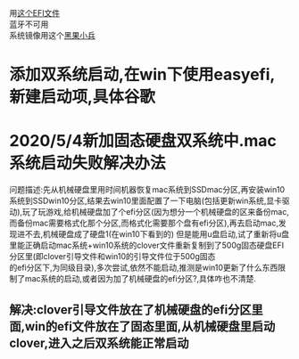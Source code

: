 用[这个EFI文件](https://github.com/chengziqaq/mac/blob/master/clover/CLOVER10.15.4%E7%B3%BB%E7%BB%9F%E7%94%A8%E7%9A%84.zip)  
蓝牙不可用  
系统镜像用这个[黑果小兵](https://blog.daliansky.net/macOS-Catalina-10.15.4-19E266-Release-version-with-Clover-5107-original-image-Double-EFI-Version-UEFI-and-MBR.html)
# 添加双系统启动,在win下使用easyefi,新建启动项,具体谷歌
# 2020/5/4新加固态硬盘双系统中.mac系统启动失败解决办法
问题描述:先从机械硬盘里用时间机器恢复mac系统到SSDmac分区,再安装win10系统到SSDwin10分区,结果去win10里面配置了一下电脑(包括更新win系统,显卡驱动),玩了玩游戏,给机械硬盘加了个efi分区(因为想分一个机械硬盘的区来备份mac,而备份mac需要格式化那个分区,而格式化需要那个盘有efi分区),再去启动mac,发现进不去,机械硬盘成了硬盘1(在win10下看到的)
但是能用u盘启动,试了重新将u盘里能正确启动mac系统+win10系统的clover文件重新复制到了500g固态硬盘EFI分区里(即clover引导文件和win10的引导文件位于500g固态  
的efi分区下,为同级目录),多次尝试,依然不能启动,推测是win10更新了什么东西限制了mac系统的启动,或者因为加了机械硬盘的efi分区?,具体咋也不清楚.
## 解决:clover引导文件放在了机械硬盘的efi分区里面,win的efi文件放在了固态里面,从机械硬盘里启动clover,进入之后双系统能正常启动

